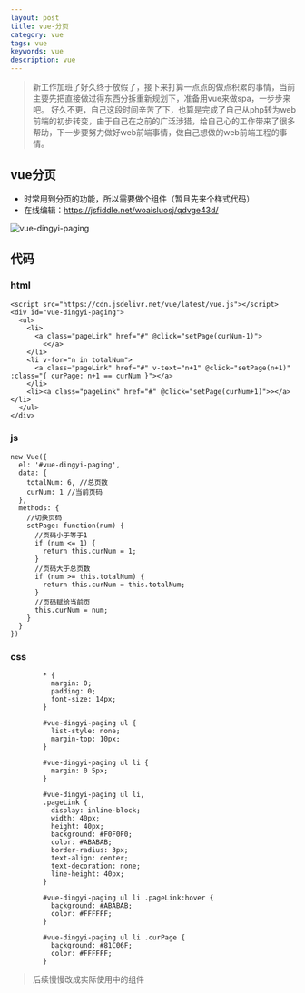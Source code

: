 ```yaml
---
layout: post
title: vue-分页
category: vue
tags: vue
keywords: vue
description: vue
---
```


>新工作加班了好久终于放假了，接下来打算一点点的做点积累的事情，当前主要先把直接做过得东西分拆重新规划下，准备用vue来做spa，一步步来吧。
> 好久不更，自己这段时间辛苦了下，也算是完成了自己从php转为web前端的初步转变，由于自己在之前的广泛涉猎，给自己心的工作带来了很多帮助，下一步要努力做好web前端事情，做自己想做的web前端工程的事情。

## vue分页

* 时常用到分页的功能，所以需要做个组件（暂且先来个样式代码）
* 在线编辑：https://jsfiddle.net/woaisluosj/qdvge43d/

![vue-dingyi-paging](https://github.com/dingyiming/Vue-dingyi-paging/blob/master/pics/0.0.1.gif?raw=true)

## 代码

### html

```
<script src="https://cdn.jsdelivr.net/vue/latest/vue.js"></script>
<div id="vue-dingyi-paging">
  <ul>
    <li>
      <a class="pageLink" href="#" @click="setPage(curNum-1)">
        <</a>
    </li>
    <li v-for="n in totalNum">
      <a class="pageLink" href="#" v-text="n+1" @click="setPage(n+1)" :class="{ curPage: n+1 == curNum }"></a>
    </li>
    <li><a class="pageLink" href="#" @click="setPage(curNum+1)">></a></li>
  </ul>
</div>

```

### js

```
new Vue({
  el: '#vue-dingyi-paging',
  data: {
    totalNum: 6, //总页数
    curNum: 1 //当前页码
  },
  methods: {
    //切换页码
    setPage: function(num) {
      //页码小于等于1
      if (num <= 1) {
        return this.curNum = 1;
      }
      //页码大于总页数
      if (num >= this.totalNum) {
        return this.curNum = this.totalNum;
      }
      //页码赋给当前页
      this.curNum = num;
    }
  }
})

```

### css

```
        * {
          margin: 0;
          padding: 0;
          font-size: 14px;
        }

        #vue-dingyi-paging ul {
          list-style: none;
          margin-top: 10px;
        }

        #vue-dingyi-paging ul li {
          margin: 0 5px;
        }

        #vue-dingyi-paging ul li,
        .pageLink {
          display: inline-block;
          width: 40px;
          height: 40px;
          background: #F0F0F0;
          color: #ABABAB;
          border-radius: 3px;
          text-align: center;
          text-decoration: none;
          line-height: 40px;
        }

        #vue-dingyi-paging ul li .pageLink:hover {
          background: #ABABAB;
          color: #FFFFFF;
        }

        #vue-dingyi-paging ul li .curPage {
          background: #81C06F;
          color: #FFFFFF;
        }

```

> 后续慢慢改成实际使用中的组件
